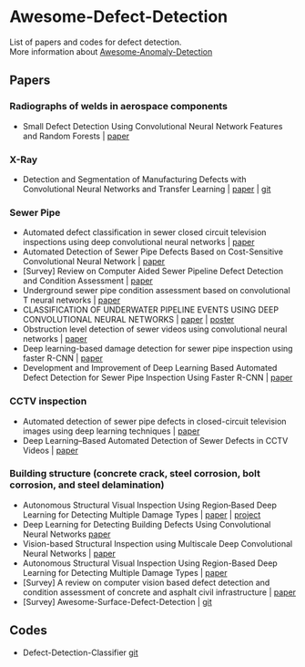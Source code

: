 # Awesome-Defect-Detection
List of papers and codes for defect detection. \
More information about [Awesome-Anomaly-Detection](https://github.com/alina-mj/Awesome-Anomaly-Detection.git)


## Papers
### Radiographs of welds in aerospace components
  - Small Defect Detection Using Convolutional Neural Network Features and Random Forests | [paper](http://openaccess.thecvf.com/content_ECCVW_2018/papers/11132/Dong_Small_Defect_Detection_Using_Convolutional_Neural_Network_Features_and_Random_ECCVW_2018_paper.pdf)

### X-Ray
  - Detection and Segmentation of Manufacturing Defects with Convolutional Neural Networks and Transfer Learning | [paper](https://arxiv.org/pdf/1808.02518.pdf) | [git](https://github.com/maxkferg/metal-defect-detection.git)

### Sewer Pipe
  - Automated defect classification in sewer closed circuit television inspections using deep convolutional neural networks | [paper](https://daneshyari.com/article/preview/6695634.pdf)
  - Automated Detection of Sewer Pipe Defects Based on Cost-Sensitive Convolutional Neural Network | [paper](https://dl.acm.org/doi/pdf/10.1145/3372806.3372816)
  - [Survey] Review on Computer Aided Sewer Pipeline Defect Detection and Condition Assessment | [paper](https://www.google.com/url?sa=t&rct=j&q=&esrc=s&source=web&cd=&ved=2ahUKEwiG7sSI8cPpAhUjE6YKHdlqBLMQFjABegQIBhAB&url=https%3A%2F%2Fwww.mdpi.com%2F2412-3811%2F4%2F1%2F10%2Fpdf&usg=AOvVaw0W0J9K22Mqv1AQZjcQBpPV)
  - Underground sewer pipe condition assessment based on convolutional T neural networks | [paper](https://danglienminh.github.io/public/papers/Automation_19.pdf)
  - CLASSIFICATION OF UNDERWATER PIPELINE EVENTS USING DEEP CONVOLUTIONAL NEURAL NETWORKS | [paper](http://www.pee.ufrj.br/index.php/pt/producao-academica/dissertacoes-de-mestrado/2017/2016033212-classification-of-underwater-pipeline-events-using-deep-convolutional-neural-networks/file) | [poster](https://sigport.org/sites/default/files/docs/ICASSP%20Poster-2017_FelipePetraglia.pdf)
  - Obstruction level detection of sewer videos using convolutional neural networks | [paper](https://arxiv.org/pdf/2002.01284.pdf)
  - Deep learning-based damage detection for sewer pipe inspection using faster R-CNN | [paper](http://programme.exordo.com/icccbe2018/delegates/presentation/271/)
  - Development and Improvement of Deep Learning Based Automated Defect Detection for Sewer Pipe Inspection Using Faster R-CNN | [paper](https://www.springerprofessional.de/en/development-and-improvement-of-deep-learning-based-automated-def/15832316)

### CCTV inspection
  - Automated detection of sewer pipe defects in closed-circuit television images using deep learning techniques | [paper](http://repository.ust.hk/ir/Record/1783.1-93997)
  - Deep Learning–Based Automated Detection of Sewer Defects in CCTV Videos | [paper](https://ascelibrary.org/doi/abs/10.1061/%28ASCE%29CP.1943-5487.0000866)
  
### Building structure (concrete crack, steel corrosion, bolt corrosion, and steel delamination)
  - Autonomous Structural Visual Inspection Using Region‐Based Deep Learning for Detecting Multiple Damage Types | [paper](https://onlinelibrary.wiley.com/doi/abs/10.1111/mice.12334) | [project](https://www.youngjincha.com/research/structural-health-monitoring/) 
  - Deep Learning for Detecting Building Defects Using Convolutional Neural Networks [paper](https://arxiv.org/pdf/1908.04392.pdf)
  - Vision-based Structural Inspection using Multiscale Deep Convolutional Neural Networks | [paper](https://arxiv.org/pdf/1805.01055.pdf)
  - Autonomous Structural Visual Inspection Using Region-Based Deep Learning for Detecting Multiple Damage Types | [paper](https://www.semanticscholar.org/paper/Autonomous-Structural-Visual-Inspection-Using-Deep-Cha-Choi/15a4e2a15f20ed77609a70fb268cbcfafa21df54)
  - [Survey] A review on computer vision based defect detection and condition assessment of concrete and asphalt civil infrastructure | [paper](https://www.sciencedirect.com/science/article/abs/pii/S1474034615000208)
  - [Survey] Awesome-Surface-Defect-Detection | [git](https://github.com/hesitationer/surface-defect-detection-1.git)

## Codes
  - Defect-Detection-Classifier [git](https://github.com/marooncn/Defect-Detection-Classifier.git)
